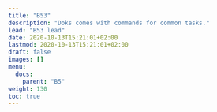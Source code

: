 ```yaml
---
title: "B53"
description: "Doks comes with commands for common tasks."
lead: "B53 lead"
date: 2020-10-13T15:21:01+02:00
lastmod: 2020-10-13T15:21:01+02:00
draft: false
images: []
menu:
  docs:
    parent: "B5"
weight: 130
toc: true
---
```

